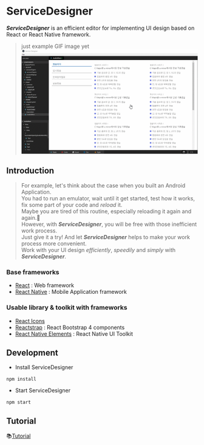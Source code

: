 <!-- README -->
<!-- GIF file is just guid line, it will updated later with demo page -->

# ServiceDesigner
**_ServiceDesigner_** is an efficient editor for implementing UI design based on React or React Native framework.
<!-- > ServiceDesginer is an Editor to update design of your project using react or react-native.  
> React & React-Native Design Editor desktop app built on top of Electron.  
> You can update both web and app design created by react or react-native.   -->

<!-- gif 파일 juice 페이지로 수정 필요 => 현재 청음이지 페이지로 보여주고 있으므로 -->
> just example GIF image yet  
![ServiceDesigner](./asset/img/mainExample.gif)  

## Introduction
> For example, let's think about the case when you built an Android Application.  
> You had to run an emulator, wait until it get started, test how it works, fix some part of your code and _reload_ it.  
> Maybe you are tired of this routine, especially reloading it again and again.:dizzy:  
> However, with **_ServiceDesigner_**, you will be free with those inefficient work process.  
> Just give it a try! And let **_ServiceDesigner_** helps to make your work process more convenient.  
> Work with your UI design _efficiently_, _speedily_ and _simply_ with **_ServiceDesigner_**.  
<!-- > However, with **_ServiceDesigner_**, you don't have to waste your time to check how component looks like at the screen.   -->

### Base frameworks
- [React](https://reactjs.org/) : Web framework
- [React Native](https://facebook.github.io/react-native/) : Mobile Application framework

### Usable library & toolkit with frameworks
- [React Icons](http://react-icons.github.io/react-icons/)
- [Reactstrap](https://reactstrap.github.io/) : React Bootstrap 4 components
- [React Native Elements](https://react-native-training.github.io/react-native-elements/) : React Native UI Toolkit  



## Development
- Install ServiceDesigner
```
npm install
```
- Start ServiceDesigner
```
npm start 
```

<!-- ## build
```
npm run dist
``` -->



## Tutorial
:books:[Tutorial](https://github.com/hyun12345/ServiceDesigner/blob/tutorial/TUTORIAL.md)